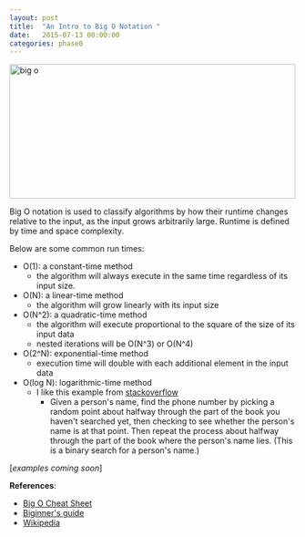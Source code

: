 ```yaml
---
layout: post
title:  "An Intro to Big O Notation "
date:   2015-07-13 00:00:00
categories: phase0
---
```

<img class="center" src="http://therecyclebin.files.wordpress.com/2008/05/time-complexity.png" alt="big o" style="width: 502px; height: 236px;"/>


Big O notation is used to classify algorithms by how their runtime changes relative to the input, as the input grows arbitrarily large. Runtime is defined by time and space complexity.

Below are some common run times:

* O(1): a constant-time method
  - the algorithm will always execute in the same time regardless of its input size.
* O(N): a linear-time method
  - the algorithm will grow linearly with its input size
* O(N^2): a quadratic-time method
  - the algorithm will execute proportional to the square of the size of its input data
  - nested iterations will be O(N^3) or O(N^4)
* O(2^N): exponential-time method
  - execution time will double with each additional element in the input data
* O(log N): logarithmic-time method
  - I like this example from [stackoverflow](http://stackoverflow.com/questions/2307283/what-does-olog-n-mean-exactly)
    - Given a person's name, find the phone number by picking a random point about halfway through the part of the book you haven't searched yet, then checking to see whether the person's name is at that point. Then repeat the process about halfway through the part of the book where the person's name lies. (This is a binary search for a person's name.)

[*examples coming soon*]

**References**:

* [Big O Cheat Sheet](http://bigocheatsheet.com/)
* [Biginner's guide](https://rob-bell.net/2009/06/a-beginners-guide-to-big-o-notation/)
* [Wikipedia](https://en.wikipedia.org/wiki/Big_O_notation)
